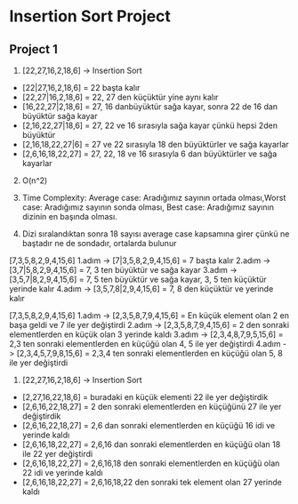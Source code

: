 # Insertion Sort Project
## Project 1

1) [22,27,16,2,18,6] -> Insertion Sort
- [22|27,16,2,18,6] = 22 başta kalır
- [22,27|16,2,18,6] = 22, 27 den küçüktür yine aynı kalır
- [16,22,27|2,18,6] = 27, 16 danbüyüktür sağa kayar, sonra 22 de 16 dan büyüktür sağa kayar
- [2,16,22,27|18,6] = 27, 22 ve 16 sırasıyla sağa kayar çünkü hepsi 2den büyüktür
- [2,16,18,22,27|6] = 27 ve 22 sırasıyla 18 den büyüktürler ve sağa kayarlar 
- [2,6,16,18,22,27] = 27, 22, 18 ve 16 sırasıyla 6 dan büyüktürler ve sağa kayarlar 

2) O(n^2) 

3) Time Complexity: Average case: Aradığımız sayının ortada olması,Worst case: Aradığımız sayının sonda olması, Best case: Aradığımız sayının dizinin en başında olması.

4) Dizi sıralandıktan sonra 18 sayısı average case kapsamına girer çünkü ne baştadır ne de sondadır, ortalarda bulunur

[7,3,5,8,2,9,4,15,6]
1.adım -> [7|3,5,8,2,9,4,15,6] = 7 başta kalır
2.adım -> [3,7|5,8,2,9,4,15,6] = 7, 3 ten büyüktür ve sağa kayar
3.adım -> [3,5,7|8,2,9,4,15,6] = 7, 5 ten büyüktür ve sağa kayar, 3, 5 ten küçüktür yerinde kalır
4.adım -> [3,5,7,8|2,9,4,15,6] = 7, 8 den küçüktür ve yerinde kalır













[7,3,5,8,2,9,4,15,6]
1.adım -> [2,3,5,8,7,9,4,15,6] = En küçük element olan 2 en başa geldi ve 7 ile yer değiştirdi
2.adım -> [2,3,5,8,7,9,4,15,6] = 2 den sonraki elementlerden en küçük olan 3 yerinde kaldı
3.adım -> [2,3,4,8,7,9,5,15,6] = 2,3 ten sonraki elementlerden en küçüğü olan 4, 5 ile yer değiştirdi
4.adım -> [2,3,4,5,7,9,8,15,6] = 2,3,4 ten sonraki elementlerden en küçüğü olan 5, 8 ile yer değiştirdi











1) [22,27,16,2,18,6] -> Insertion Sort
- [2,27,16,22,18,6] = buradaki en küçük elementi 22 ile yer değiştirdik
- [2,6,16,22,18,27] = 2 den sonraki elementlerden en küçüğünü 27 ile yer değiştirdik
- [2,6,16,22,18,27] = 2,6 dan sonraki elementlerden en küçüğü 16 idi ve yerinde kaldı
- [2,6,16,18,22,27] = 2,6,16 dan sonraki elementlerden en küçüğü olan 18 ile 22 yer değiştirdi
- [2,6,16,18,22,27] = 2,6,16,18 den sonraki elementlerden en küçüğü olan 22 idi ve yerinde kaldı
- [2,6,16,18,22,27] = 2,6,16,18,22 den sonraki tek element olan 27 yerinde kaldı